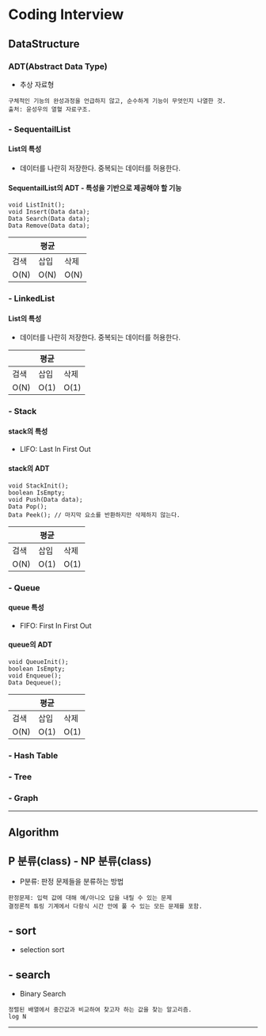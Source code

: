 # Coding Interview

## DataStructure
### ADT(Abstract Data Type)
- 추상 자료형
```
구체적인 기능의 완성과정을 언급하지 않고, 순수하게 기능이 무엇인지 나열한 것. 
출처: 윤성우의 열혈 자료구조.
```
### - SequentailList
#### List의 특성
- 데이터를 나란히 저장한다. 중복되는 데이터를 허용한다. 

#### SequentailList의 ADT - 특성을 기반으로 제공해야 할 기능
```
void ListInit();
void Insert(Data data);
Data Search(Data data);
Data Remove(Data data);
```
||평균||
|----|----|---|
|검색|삽입|삭제|
|O(N)|O(N)|O(N)|

### - LinkedList
#### List의 특성
- 데이터를 나란히 저장한다. 중복되는 데이터를 허용한다. 

||평균||
|----|----|---|
|검색|삽입|삭제|
|O(N)|O(1)|O(1)|


### - Stack
#### stack의 특성
- LIFO: Last In First Out

#### stack의 ADT
```
void StackInit();
boolean IsEmpty;
void Push(Data data);
Data Pop();
Data Peek(); // 마지막 요소를 반환하지만 삭제하지 않는다.
```
||평균||
|----|----|---|
|검색|삽입|삭제|
|O(N)|O(1)|O(1)|

### - Queue
#### queue 특성
- FIFO: First In First Out
#### queue의 ADT
```
void QueueInit();
boolean IsEmpty;
void Enqueue();
Data Dequeue();
```
||평균||
|----|----|---|
|검색|삽입|삭제|
|O(N)|O(1)|O(1)|

### - Hash Table
### - Tree
### - Graph
---
## Algorithm
## P 분류(class) - NP 분류(class)
- P분류: 판정 문제들을 분류하는 방법
```
판정문제: 입력 값에 대해 예/아니오 답을 내릴 수 있는 문제
결정론적 튜링 기계에서 다항식 시간 안에 풀 수 있는 모든 문제를 포함.
```
## - sort
 - selection sort
## - search
 - Binary Search 
 ```
 정렬된 배열에서 중간값과 비교하여 찾고자 하는 값을 찾는 알고리즘.
 log N
 ```
---
